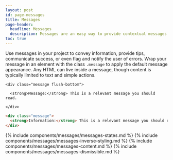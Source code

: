 ```yaml
---
layout: post
id: page-messages
title: Messages
page-header:
  headline: Messages
  description: Messages are an easy way to provide contextual messages or feedback related to a specific event, condition, or user action.
toc: true
---
```


Use messages in your project to convey information, provide tips, communicate success, or even flag and notify the user of errors. Wrap your message in an element with the class `.message` to apply the default message appearance. Any HTML can live inside a message, though content is typically limited to text and simple actions.

<div class="panel flush-bottom">

  <div class="panel-cell">

    <div class="message flush-bottom">

      <strong>Message:</strong> This is a relevant message you should read.

    </div>

  </div>

  <div class="panel-cell panel-cell-light panel-cell-code-block" markdown="1">

```html
<div class="message">
  <strong>Information:</strong> This is a relevant message you should read.
</div>
```

  </div>

</div>

{% include components/messages/messages-states.md %}
{% include components/messages/messages-inverse-styling.md %}
{% include components/messages/messages-content.md %}
{% include components/messages/messages-dismissible.md %}
